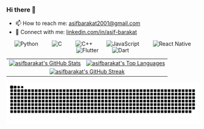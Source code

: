### Hi there 👋



- 📫 How to reach me: [asifbarakat2001@gmail.com](mailto:asifbarakat2001@gmail.com)
- 🤝 Connect with me: [linkedin.com/in/asif-barakat](https://linkedin.com/in/asif-barakat)

<div align="center">
  <img src="https://cdn.simpleicons.org/python/3776AB" alt="Python" width="48" height="48" style="margin:0 12px"/>
  <img src="https://cdn.simpleicons.org/c/A8B9CC" alt="C" width="48" height="48" style="margin:0 12px"/>
  <img src="https://cdn.simpleicons.org/cplusplus/00599C" alt="C++" width="48" height="48" style="margin:0 12px"/>
  <img src="https://cdn.simpleicons.org/javascript/F7DF1E" alt="JavaScript" width="48" height="48" style="margin:0 12px"/>
  <img src="https://cdn.simpleicons.org/react/61DAFB" alt="React Native" width="48" height="48" style="margin:0 12px"/>
  <img src="https://cdn.simpleicons.org/flutter/02569B" alt="Flutter" width="48" height="48" style="margin:0 12px"/>
  <img src="https://cdn.simpleicons.org/dart/0175C2" alt="Dart" width="48" height="48" style="margin:0 12px"/>
</div>

<table align="center">
  <tr>
    <td>
      <a href="https://github.com/asifbarakat">
        <img src="https://github-readme-stats.vercel.app/api?username=asifbarakat&show_icons=true&theme=dark&hide_border=true" alt="asifbarakat's GitHub Stats" />
      </a>
    </td>
    <td>
      <a href="https://github.com/asifbarakat">
        <img src="https://github-readme-stats.vercel.app/api/top-langs?username=asifbarakat&theme=dark&hide_border=true" alt="asifbarakat's Top Languages" />
      </a>
    </td>
  </tr>
  <tr>
    <td colspan="2" align="center">
      <a href="https://github.com/asifbarakat">
        <img src="https://streak-stats.demolab.com?user=asifbarakat&theme=dark&hide_border=true" alt="asifbarakat's GitHub Streak" />
      </a>
    </td>
  </tr>
</table>
<div align="center">
  <img src="https://raw.githubusercontent.com/asifbarakat/asifbarakat/main/dist/github-snake-dark.svg" alt="GitHub Snake dark" />
</div>


